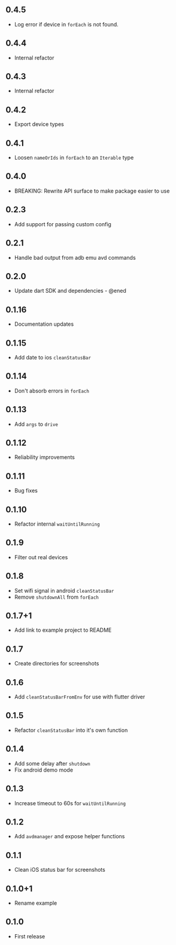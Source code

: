 ## 0.4.5

- Log error if device in `forEach` is not found.

## 0.4.4

- Internal refactor

## 0.4.3

- Internal refactor

## 0.4.2

- Export device types

## 0.4.1

- Loosen `nameOrIds` in `forEach` to an `Iterable` type

## 0.4.0

- BREAKING: Rewrite API surface to make package easier to use

## 0.2.3

- Add support for passing custom config

## 0.2.1

- Handle bad output from adb emu avd commands

## 0.2.0

- Update dart SDK and dependencies - @ened

## 0.1.16

- Documentation updates

## 0.1.15

- Add date to ios `cleanStatusBar`

## 0.1.14

- Don't absorb errors in `forEach`

## 0.1.13

- Add `args` to `drive`

## 0.1.12

- Reliability improvements

## 0.1.11

- Bug fixes

## 0.1.10

- Refactor internal `waitUntilRunning`

## 0.1.9

- Filter out real devices

## 0.1.8

- Set wifi signal in android `cleanStatusBar`
- Remove `shutdownAll` from `forEach`

## 0.1.7+1

- Add link to example project to README

## 0.1.7

- Create directories for screenshots

## 0.1.6

- Add `cleanStatusBarFromEnv` for use with flutter driver

## 0.1.5

- Refactor `cleanStatusBar` into it's own function

## 0.1.4

- Add some delay after `shutdown`
- Fix android demo mode

## 0.1.3

- Increase timeout to 60s for `waitUntilRunning`

## 0.1.2

- Add `avdmanager` and expose helper functions

## 0.1.1

- Clean iOS status bar for screenshots

## 0.1.0+1

- Rename example

## 0.1.0

- First release
